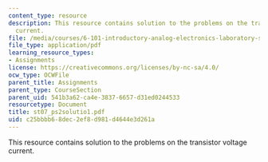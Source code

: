 ```yaml
---
content_type: resource
description: This resource contains solution to the problems on the transistor voltage
  current.
file: /media/courses/6-101-introductory-analog-electronics-laboratory-spring-2007/c25bbbb68dec2ef8d981d4644e3d261a_st07_ps2solutio1.pdf
file_type: application/pdf
learning_resource_types:
- Assignments
license: https://creativecommons.org/licenses/by-nc-sa/4.0/
ocw_type: OCWFile
parent_title: Assignments
parent_type: CourseSection
parent_uid: 541b3a62-ca4e-3837-6657-d31ed0244533
resourcetype: Document
title: st07_ps2solutio1.pdf
uid: c25bbbb6-8dec-2ef8-d981-d4644e3d261a
---
```

This resource contains solution to the problems on the transistor voltage current.